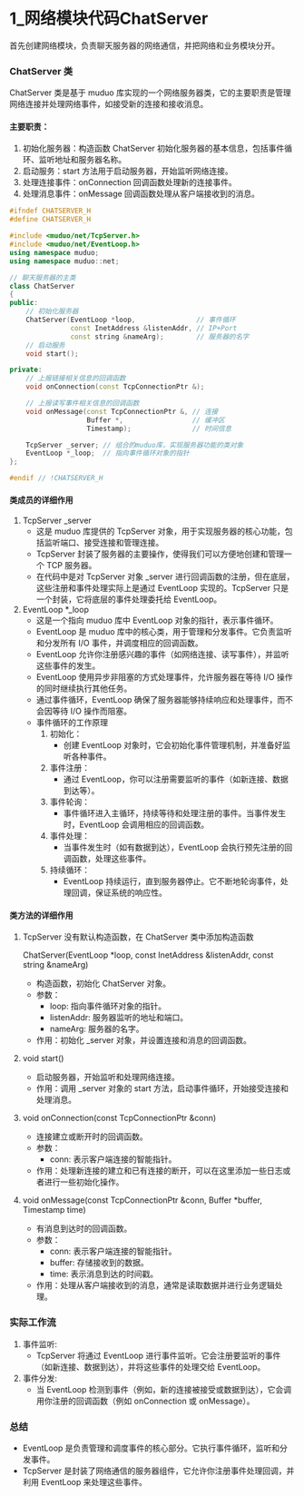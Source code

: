 # 1_网络模块代码ChatServer

首先创建网络模块，负责聊天服务器的网络通信，并把网络和业务模块分开。

### ChatServer 类

ChatServer 类是基于 muduo 库实现的一个网络服务器类，它的主要职责是管理网络连接并处理网络事件，如接受新的连接和接收消息。

#### 主要职责：

1. 初始化服务器：构造函数 ChatServer 初始化服务器的基本信息，包括事件循环、监听地址和服务器名称。
2. 启动服务：start 方法用于启动服务器，开始监听网络连接。
3. 处理连接事件：onConnection 回调函数处理新的连接事件。
4. 处理消息事件：onMessage 回调函数处理从客户端接收到的消息。

```c++
#ifndef CHATSERVER_H
#define CHATSERVER_H

#include <muduo/net/TcpServer.h>
#include <muduo/net/EventLoop.h>
using namespace muduo;
using namespace muduo::net;

// 聊天服务器的主类
class ChatServer
{
public:
    // 初始化服务器
    ChatServer(EventLoop *loop,               // 事件循环
               const InetAddress &listenAddr, // IP+Port
               const string &nameArg);        // 服务器的名字
    // 启动服务
    void start();

private:
    // 上报链接相关信息的回调函数
    void onConnection(const TcpConnectionPtr &);

    // 上报读写事件相关信息的回调函数
    void onMessage(const TcpConnectionPtr &, // 连接
                   Buffer *,                 // 缓冲区
                   Timestamp);               // 时间信息

    TcpServer _server; // 组合的muduo库，实现服务器功能的类对象
    EventLoop *_loop;  // 指向事件循环对象的指针
};

#endif // !CHATSERVER_H
```



#### 类成员的详细作用

1. TcpServer _server
   - 这是 muduo 库提供的 TcpServer 对象，用于实现服务器的核心功能，包括监听端口、接受连接和管理连接。
   - TcpServer 封装了服务器的主要操作，使得我们可以方便地创建和管理一个 TCP 服务器。
   - 在代码中是对 TcpServer 对象 _server 进行回调函数的注册，但在底层，这些注册和事件处理实际上是通过 EventLoop 实现的。TcpServer 只是一个封装，它将底层的事件处理委托给 EventLoop。
2. EventLoop *_loop
   - 这是一个指向 muduo 库中 EventLoop 对象的指针，表示事件循环。
   - EventLoop 是 muduo 库中的核心类，用于管理和分发事件。它负责监听和分发所有 I/O 事件，并调度相应的回调函数。
   - EventLoop 允许你注册感兴趣的事件（如网络连接、读写事件），并监听这些事件的发生。
   - EventLoop 使用异步非阻塞的方式处理事件，允许服务器在等待 I/O 操作的同时继续执行其他任务。
   - 通过事件循环，EventLoop 确保了服务器能够持续响应和处理事件，而不会因等待 I/O 操作而阻塞。
   - 事件循环的工作原理
     1. 初始化：
        - 创建 EventLoop 对象时，它会初始化事件管理机制，并准备好监听各种事件。
     2. 事件注册：
        - 通过 EventLoop，你可以注册需要监听的事件（如新连接、数据到达等）。
     3. 事件轮询：
        - 事件循环进入主循环，持续等待和处理注册的事件。当事件发生时，EventLoop 会调用相应的回调函数。
     4. 事件处理：
        - 当事件发生时（如有数据到达），EventLoop 会执行预先注册的回调函数，处理这些事件。
     5. 持续循环：
        - EventLoop 持续运行，直到服务器停止。它不断地轮询事件，处理回调，保证系统的响应性。

#### 类方法的详细作用

1. TcpServer 没有默认构造函数，在 ChatServer 类中添加构造函数

   ChatServer(EventLoop \*loop, const InetAddress &listenAddr, const string &nameArg)

   - 构造函数，初始化 ChatServer 对象。
   - 参数：
     - loop: 指向事件循环对象的指针。
     - listenAddr: 服务器监听的地址和端口。
     - nameArg: 服务器的名字。
   - 作用：初始化 _server 对象，并设置连接和消息的回调函数。

2. void start()

   - 启动服务器，开始监听和处理网络连接。
   - 作用：调用 _server 对象的 start 方法，启动事件循环，开始接受连接和处理消息。

3. void onConnection(const TcpConnectionPtr &conn)

   - 连接建立或断开时的回调函数。
   - 参数：
     - conn: 表示客户端连接的智能指针。
   - 作用：处理新连接的建立和已有连接的断开，可以在这里添加一些日志或者进行一些初始化操作。

4. void onMessage(const TcpConnectionPtr &conn, Buffer \*buffer, Timestamp time)

   - 有消息到达时的回调函数。
   - 参数：
     - conn: 表示客户端连接的智能指针。
     - buffer: 存储接收到的数据。
     - time: 表示消息到达的时间戳。
   - 作用：处理从客户端接收到的消息，通常是读取数据并进行业务逻辑处理。

### 实际工作流

1. 事件监听:
   - TcpServer 将通过 EventLoop 进行事件监听。它会注册要监听的事件（如新连接、数据到达），并将这些事件的处理交给 EventLoop。
2. 事件分发:
   - 当 EventLoop 检测到事件（例如，新的连接被接受或数据到达），它会调用你注册的回调函数（例如 onConnection 或 onMessage）。

### 总结

- EventLoop 是负责管理和调度事件的核心部分。它执行事件循环，监听和分发事件。
- TcpServer 是封装了网络通信的服务器组件，它允许你注册事件处理回调，并利用 EventLoop 来处理这些事件。